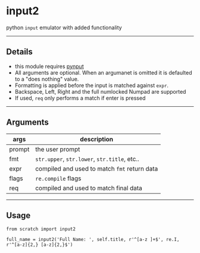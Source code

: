 # input2
python `input` emulator with added functionality

--------

## Details

* this module requires [pynput](https://pypi.org/project/pynput/)
* All arguments are optional. When an argumanet is omitted it is defaulted to a "does nothing" value.
* Formatting is applied before the input is matched against `expr`. 
* Backspace, Left, Right and the full numlocked Numpad are supported
* If used, `req` only performs a match if enter is pressed

-------

## Arguments
|args|description|
|-|-|
|prompt | the user prompt|
|fmt    | `str.upper`, `str.lower`, `str.title`, etc..|
|expr   | compiled and used to match `fmt` return data|
|flags  | `re.compile` flags|
|req    | compiled and used to match final data|

-------

## Usage
```python3
from scratch import input2

full_name = input2('Full Name: ', self.title, r'^[a-z ]+$', re.I, r'^[a-z]{2,} [a-z]{2,}$')
```
